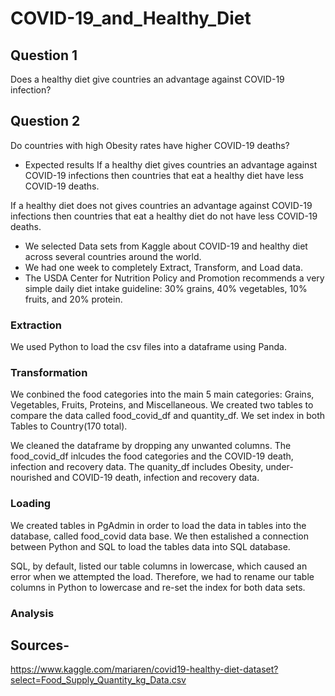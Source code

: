 # COVID-19_and_Healthy_Diet

## Question 1 
Does a healthy diet give countries an advantage against COVID-19 infection?

## Question 2
Do countries with high Obesity rates have higher COVID-19 deaths?

* Expected results
If a healthy diet gives countries an advantage against COVID-19 infections then countries that eat a healthy diet have less COVID-19 deaths.

If a healthy diet does not gives countries an advantage against COVID-19 infections then countries that eat a healthy diet do not have less COVID-19 deaths.

* We selected Data sets from Kaggle about COVID-19 and healthy diet across several countries around the world. 
* We had one week to completely Extract, Transform, and Load data.
* The USDA Center for Nutrition Policy and Promotion recommends a very simple daily diet intake guideline: 30% grains, 40% vegetables, 10% fruits, and 20% protein.


### Extraction

We used Python to load the csv files into a dataframe using Panda. 

### Transformation

We conbined the food categories into the main 5 main categories: Grains, Vegetables, Fruits, Proteins, and Miscellaneous. We created two tables to compare the data called food_covid_df and quantity_df. We set index in both Tables to Country(170 total).

We cleaned the dataframe by dropping any unwanted columns. The food_covid_df inlcudes the food categories and the COVID-19 death, infection and recovery data. The quanity_df includes Obesity, under-nourished and COVID-19 death, infection and recovery data. 

### Loading
We created tables in PgAdmin in order to load the data in tables into the database, called food_covid data base. We then estalished a connection between Python and SQL to load the tables data into SQL database.

SQL, by default, listed our table columns in lowercase, which caused an error when we attempted the load. Therefore, we had to rename our table columns in Python to lowercase and re-set the index for both data sets.

### Analysis



## Sources-
https://www.kaggle.com/mariaren/covid19-healthy-diet-dataset?select=Food_Supply_Quantity_kg_Data.csv